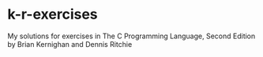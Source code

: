 # k-r-exercises
My solutions for exercises in The C Programming Language, Second Edition by Brian Kernighan and Dennis Ritchie
